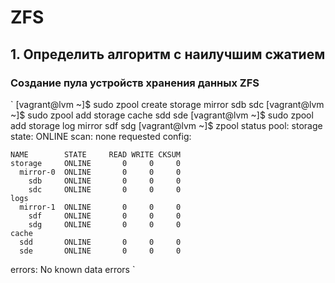# ZFS 
## 1. Определить алгоритм с наилучшим сжатием
### Создание пула устройств хранения данных ZFS
`
[vagrant@lvm ~]$ sudo zpool create storage mirror sdb sdc
[vagrant@lvm ~]$ sudo zpool add storage cache sdd sde
[vagrant@lvm ~]$ sudo zpool add storage log mirror sdf sdg
[vagrant@lvm ~]$ zpool status
  pool: storage
 state: ONLINE
  scan: none requested
config:

	NAME        STATE     READ WRITE CKSUM
	storage     ONLINE       0     0     0
	  mirror-0  ONLINE       0     0     0
	    sdb     ONLINE       0     0     0
	    sdc     ONLINE       0     0     0
	logs	
	  mirror-1  ONLINE       0     0     0
	    sdf     ONLINE       0     0     0
	    sdg     ONLINE       0     0     0
	cache
	  sdd       ONLINE       0     0     0
	  sde       ONLINE       0     0     0

errors: No known data errors
`

